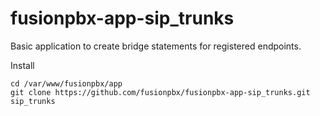 # fusionpbx-app-sip_trunks
Basic application to create bridge statements for registered endpoints.

Install
```
cd /var/www/fusionpbx/app
git clone https://github.com/fusionpbx/fusionpbx-app-sip_trunks.git sip_trunks
```
